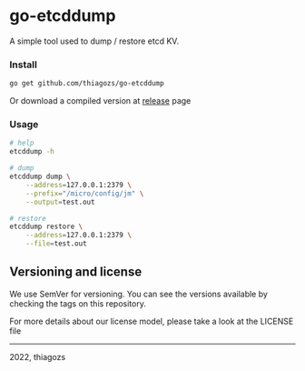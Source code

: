 # go-etcddump

A simple tool used to dump / restore etcd KV.

### Install

```sh
go get github.com/thiagozs/go-etcddump
```

Or download a compiled version at [release](https://github.com/thiagozs/go-etcddump/releases) page

### Usage

```sh
# help
etcddump -h

# dump
etcddump dump \
	--address=127.0.0.1:2379 \
	--prefix="/micro/config/jm" \
	--output=test.out

# restore
etcddump restore \
	--address=127.0.0.1:2379 \
	--file=test.out
```

## Versioning and license

We use SemVer for versioning. You can see the versions available by checking the tags on this repository.

For more details about our license model, please take a look at the LICENSE file

---

2022, thiagozs
